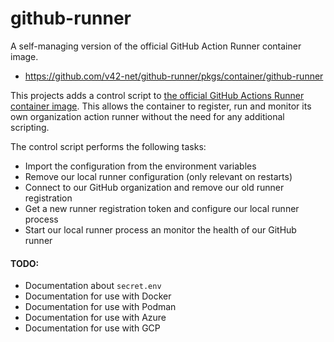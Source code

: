 # github-runner
A self-managing version of the official GitHub Action Runner container image.

- https://github.com/v42-net/github-runner/pkgs/container/github-runner

This projects adds a control script to [the official GitHub Actions Runner 
container image](https://github.com/actions/runner/pkgs/container/actions-runner).
This allows the container to register, run and monitor its own organization
action runner without the need for any additional scripting.

The control script performs the following tasks:
- Import the configuration from the environment variables
- Remove our local runner configuration (only relevant on restarts)
- Connect to our GitHub organization and remove our old runner registration
- Get a new runner registration token and configure our local runner process
- Start our local runner process an monitor the health of our GitHub runner

#### TODO:
- Documentation about `secret.env`
- Documentation for use with Docker
- Documentation for use with Podman
- Documentation for use with Azure
- Documentation for use with GCP
